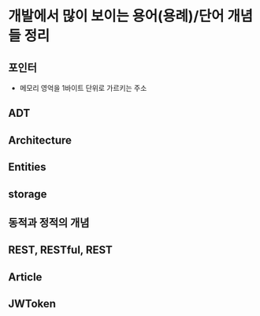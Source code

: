 # 개발에서 많이 보이는 용어(용례)/단어 개념들 정리

## 포인터
- 메모리 영억을 1바이트 단위로 가르키는 주소

## ADT

## Architecture

## Entities

## storage

## 동적과 정적의 개념

## REST, RESTful, REST

## Article

## JWToken


